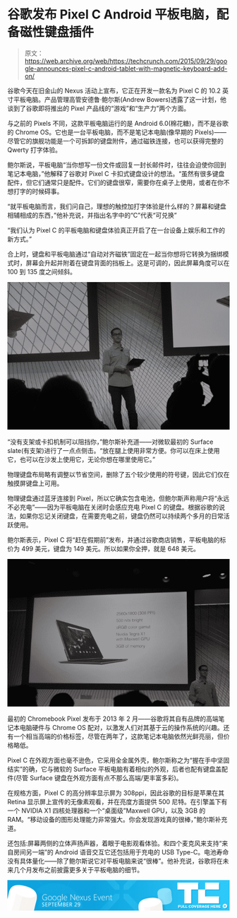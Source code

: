 # 谷歌发布 Pixel C Android 平板电脑，配备磁性键盘插件 

> 原文：<https://web.archive.org/web/https://techcrunch.com/2015/09/29/google-announces-pixel-c-android-tablet-with-magnetic-keyboard-add-on/>

谷歌今天在旧金山的 Nexus 活动上宣布，它正在开发一款名为 Pixel C 的 10.2 英寸平板电脑。产品管理高管安德鲁·鲍尔斯(Andrew Bowers)透露了这一计划，他谈到了谷歌即将推出的 Pixel 产品线的“游戏”和“生产力”两个方面。

与之前的 Pixels 不同，这款平板电脑运行的是 Android 6.0(棉花糖)，而不是谷歌的 Chrome OS。它也是一台平板电脑，而不是笔记本电脑(像早期的 Pixels)——尽管它的旗舰功能是一个可拆卸的键盘附件，通过磁铁连接，也可以获得完整的 Qwerty 打字体验。

鲍尔斯说，平板电脑“当你想写一份文件或回复一封长邮件时，往往会迫使你回到笔记本电脑，”他解释了谷歌对 Pixel C 卡扣式键盘设计的想法。“虽然有很多键盘配件，但它们通常只是配件。它们的键盘很窄，需要你在桌子上使用，或者在你不想打字的时候碍事。

“就平板电脑而言，我们问自己，理想的触控加打字体验是什么样的？屏幕和键盘相辅相成的东西，”他补充说，并指出名字中的“C”代表“可兑换”

“我们认为 Pixel C 的平板电脑和键盘体验真正开启了在一台设备上娱乐和工作的新方式。”

合上时，键盘和平板电脑通过“自动对齐磁铁”固定在一起当你想将它转换为捆绑模式时，屏幕会升起并附着在键盘背面的挡板上。这是可调的，因此屏幕角度可以在 100 到 135 度之间倾斜。

![DSC_0015](img/42ece66e323cc53bafbd89a56a7b9846.png)

“没有支架或卡扣机制可以阻挡你，”鲍尔斯补充道——对微软最初的 Surface slate(有支架)进行了一点点侧击。“放在腿上使用非常方便。你可以在床上使用它，也可以在沙发上使用它，无论你想在哪里使用它。”

物理键盘布局略有调整以节省空间，删除了五个较少使用的符号键，因此它们仅在触摸屏键盘上可用。

物理键盘通过蓝牙连接到 Pixel，所以它确实包含电池，但鲍尔斯声称用户将“永远不必充电”——因为平板电脑在关闭时会感应充电 Pixel C 的键盘。根据谷歌的说法，如果你忘记关闭键盘，在需要充电之前，键盘仍然可以持续两个多月的日常活跃使用。

鲍尔斯表示，Pixel C 将“赶在假期前”发布，并通过谷歌商店销售，平板电脑的标价为 499 美元，键盘为 149 美元。所以如果你全押，就是 648 美元。

![DSC_0028](img/1c326bb50455f21c9fd2e64b675f08d4.png)

最初的 Chromebook Pixel 发布于 2013 年 2 月——谷歌将其自有品牌的高端笔记本电脑硬件与 Chrome OS 配对，以激发人们对其基于云的操作系统的兴趣。还有一个相当高端的价格标签，尽管在两年了，这款笔记本电脑依然光鲜亮丽，但价格略低。

Pixel C 在外观方面也毫不逊色，它采用全金属外壳，鲍尔斯称之为“握在手中坚固结实”的确，它与微软的 Surface 平板电脑有着相似的外观，后者也配有键盘盖配件(尽管 Surface 键盘在外观方面有点不那么高端/更丰富多彩)。

在规格方面，Pixel C 的高分辨率显示屏为 308ppi，因此谷歌的目标是苹果在其 Retina 显示屏上宣传的无像素观看，并在亮度方面提供 500 尼特。在引擎盖下有一个 NVIDIA X1 四核处理器和一个“桌面级”Maxwell GPU，以及 3GB 的 RAM。“移动设备的图形处理能力非常强大。你会发现游戏真的很棒，”鲍尔斯补充道。

还包括:屏幕两侧的立体声扬声器，着眼于电影观看体验。和四个麦克风来支持“来自房间另一端”的 Android 语音交互它还包括用于充电的 USB Type-C。电池寿命没有具体量化——除了鲍尔斯说它对平板电脑来说“很棒”。他补充说，谷歌将在未来几个月发布之前披露更多关于平板电脑的细节。

[![google-nexus15](img/32eb371fb055a8ea177f51f2be487f6a.png)](https://web.archive.org/web/20221207194648/https://beta.techcrunch.com/tag/googlenexus15/)